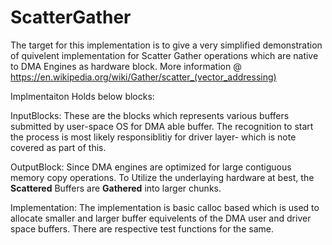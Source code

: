 # ScatterGather

The target for this implementation is to give a very simplified demonstration of quivelent implementation for Scatter Gather operations which are native to DMA Engines as hardware block.
More information @ https://en.wikipedia.org/wiki/Gather/scatter_(vector_addressing)

Implmentaiton Holds below blocks:

InputBlocks: 
These are the blocks which represents various buffers submitted by user-space OS for DMA able buffer. The recognition to start the process is most likely responsiblitiy for driver layer- which is note covered as part of this.

OutputBlock:
Since DMA engines are optimized for large contiguous memory copy operations. To Utilize the underlaying hardware at best, the **Scattered** Buffers are **Gathered** into larger chunks.


Implementation:
The implementation is basic calloc based which is used to allocate smaller and larger buffer equivelents of the DMA user and driver space buffers. There are respective test functions for the same.
